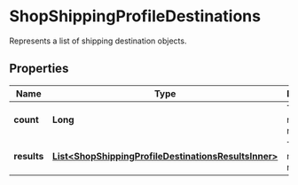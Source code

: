 

# ShopShippingProfileDestinations

Represents a list of shipping destination objects.

## Properties

| Name | Type | Description | Notes |
|------------ | ------------- | ------------- | -------------|
|**count** | **Long** | The number of results. |  [optional] |
|**results** | [**List&lt;ShopShippingProfileDestinationsResultsInner&gt;**](ShopShippingProfileDestinationsResultsInner.md) | The list of requested resources. |  [optional] |



